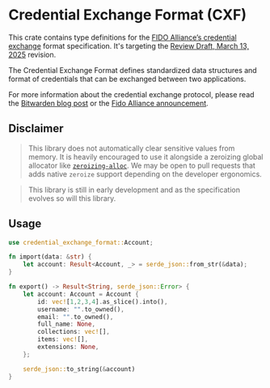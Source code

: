 # Credential Exchange Format (CXF)

This crate contains type definitions for the
[FIDO Alliance’s credential exchange](https://fidoalliance.org/specifications-credential-exchange-specifications/)
format specification. It's targeting the
[Review Draft, March 13, 2025](https://fidoalliance.org/specs/cx/cxf-v1.0-rd-20250313.html)
revision.

The Credential Exchange Format defines standardized data structures and format of credentials that
can be exchanged between two applications.

For more information about the credential exchange protocol, please read the
[Bitwarden blog post](https://bitwarden.com/blog/security-vendors-join-forces-to-make-passkeys-more-portable-for-everyone/)
or the
[Fido Alliance announcement](https://fidoalliance.org/fido-alliance-publishes-new-specifications-to-promote-user-choice-and-enhanced-ux-for-passkeys/).

## Disclaimer

> This library does not automatically clear sensitive values from memory. It is heavily encouraged
> to use it alongside a zeroizing global allocator like
> [`zeroizing-alloc`](https://crates.io/crates/zeroizing-alloc). We may be open to pull requests
> that adds native `zeroize` support depending on the developer ergonomics.

> This library is still in early development and as the specification evolves so will this library.

## Usage

```rust
use credential_exchange_format::Account;

fn import(data: &str) {
    let account: Result<Account, _> = serde_json::from_str(&data);
}

fn export() -> Result<String, serde_json::Error> {
    let account: Account = Account {
        id: vec![1,2,3,4].as_slice().into(),
        username: "".to_owned(),
        email: "".to_owned(),
        full_name: None,
        collections: vec![],
        items: vec![],
        extensions: None,
    };

    serde_json::to_string(&account)
}
```
